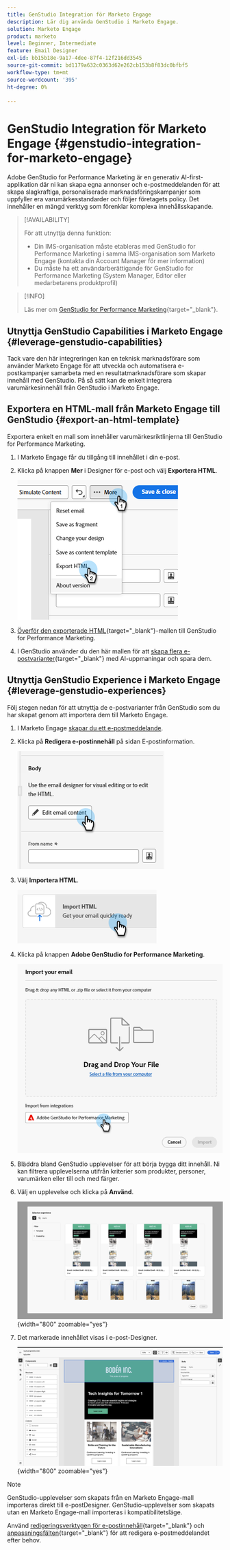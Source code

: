 ```yaml
---
title: GenStudio Integration för Marketo Engage
description: Lär dig använda GenStudio i Marketo Engage.
solution: Marketo Engage
product: marketo
level: Beginner, Intermediate
feature: Email Designer
exl-id: bb15b18e-9a17-4dee-87f4-12f216dd3545
source-git-commit: bd1179a632c0363d62e262cb153b8f83dc0bfbf5
workflow-type: tm+mt
source-wordcount: '395'
ht-degree: 0%

---
```


# GenStudio Integration för Marketo Engage {#genstudio-integration-for-marketo-engage}

Adobe GenStudio for Performance Marketing är en generativ AI-first-applikation där ni kan skapa egna annonser och e-postmeddelanden för att skapa slagkraftiga, personaliserade marknadsföringskampanjer som uppfyller era varumärkesstandarder och följer företagets policy. Det innehåller en mängd verktyg som förenklar komplexa innehållsskapande.

>[!AVAILABILITY]
>
>För att utnyttja denna funktion:
>
>* Din IMS-organisation måste etableras med GenStudio for Performance Marketing i samma IMS-organisation som Marketo Engage (kontakta din Account Manager för mer information)
>* Du måste ha ett användarberättigande för GenStudio for Performance Marketing (System Manager, Editor eller medarbetarens produktprofil)

>[!INFO]
>
>Läs mer om [GenStudio for Performance Marketing](https://experienceleague.adobe.com/en/docs/genstudio-for-performance-marketing/user-guide/home){target="_blank"}.

## Utnyttja GenStudio Capabilities i Marketo Engage {#leverage-genstudio-capabilities}

Tack vare den här integreringen kan en teknisk marknadsförare som använder Marketo Engage för att utveckla och automatisera e-postkampanjer samarbeta med en resultatmarknadsförare som skapar innehåll med GenStudio. På så sätt kan de enkelt integrera varumärkesinnehåll från GenStudio i Marketo Engage.

## Exportera en HTML-mall från Marketo Engage till GenStudio {#export-an-html-template}

Exportera enkelt en mall som innehåller varumärkesriktlinjerna till GenStudio for Performance Marketing.

1. I Marketo Engage får du tillgång till innehållet i din e-post.

1. Klicka på knappen **Mer** i Designer för e-post och välj **Exportera HTML**.

   ![Exporterar din HTML](assets/genstudio-integration-1.png)

1. [Överför den exporterade HTML](https://experienceleague.adobe.com/en/docs/genstudio-for-performance-marketing/user-guide/content/templates/use-templates#templates-from-ajo-and-marketo){target="_blank"}-mallen till GenStudio for Performance Marketing.

1. I GenStudio använder du den här mallen för att [skapa flera e-postvarianter](https://experienceleague.adobe.com/en/docs/genstudio-for-performance-marketing/user-guide/create/create-email-experience){target="_blank"} med AI-uppmaningar och spara dem.

## Utnyttja GenStudio Experience i Marketo Engage {#leverage-genstudio-experiences}

Följ stegen nedan för att utnyttja de e-postvarianter från GenStudio som du har skapat genom att importera dem till Marketo Engage.

1. I Marketo Engage [skapar du ett e-postmeddelande](/help/marketo/product-docs/email-marketing/email-designer/email-authoring.md#create-an-email).

1. Klicka på **Redigera e-postinnehåll** på sidan E-postinformation.

   ![Knappen Redigera e-postinnehåll](assets/genstudio-integration-2.png)

1. Välj **Importera HTML**.

   ![Knappen Importera HTML](assets/genstudio-integration-3.png)

1. Klicka på knappen **Adobe GenStudio for Performance Marketing**.

   ![Adobe GenStudio for Performance Marketing-knapp](assets/genstudio-integration-4.png)

1. Bläddra bland GenStudio upplevelser för att börja bygga ditt innehåll. Ni kan filtrera upplevelserna utifrån kriterier som produkter, personer, varumärken eller till och med färger.

1. Välj en upplevelse och klicka på **Använd**.

   ![Välj önskad upplevelse](assets/genstudio-integration-5.png){width="800" zoomable="yes"}

1. Det markerade innehållet visas i e-post-Designer.

   ![Skicka e-post till Designer](assets/genstudio-integration-6.png){width="800" zoomable="yes"}

>[!NOTE]
>
>GenStudio-upplevelser som skapats från en Marketo Engage-mall importeras direkt till e-postDesigner. GenStudio-upplevelser som skapats utan en Marketo Engage-mall importeras i kompatibilitetsläge.

Använd [redigeringsverktygen för e-postinnehåll](/help/marketo/product-docs/email-marketing/email-designer/email-authoring.md#add-structure-and-content){target="_blank"} och [anpassningsfälten](/help/marketo/product-docs/email-marketing/email-designer/email-authoring.md#personalize-content){target="_blank"} för att redigera e-postmeddelandet efter behov.
